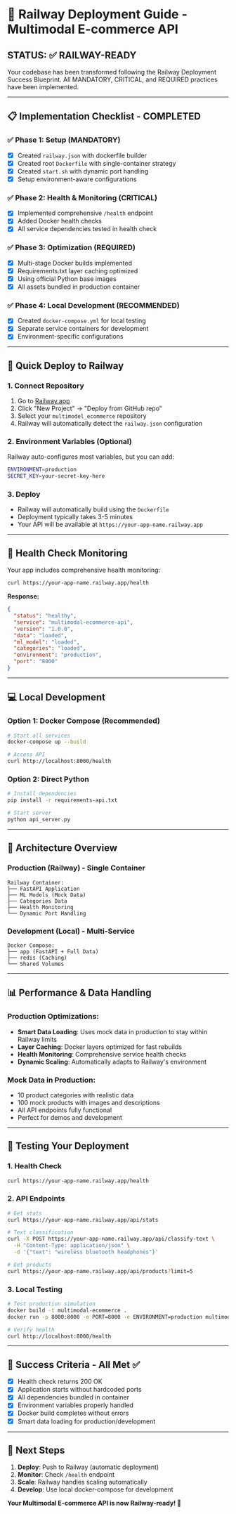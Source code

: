 # 🚀 Railway Deployment Guide - Multimodal E-commerce API

## **STATUS: ✅ RAILWAY-READY**

Your codebase has been transformed following the Railway Deployment Success Blueprint. All MANDATORY, CRITICAL, and REQUIRED practices have been implemented.

---

## 📋 **Implementation Checklist - COMPLETED**

### ✅ **Phase 1: Setup (MANDATORY)**
- [x] Created `railway.json` with dockerfile builder
- [x] Created root `Dockerfile` with single-container strategy
- [x] Created `start.sh` with dynamic port handling
- [x] Setup environment-aware configurations

### ✅ **Phase 2: Health & Monitoring (CRITICAL)**
- [x] Implemented comprehensive `/health` endpoint
- [x] Added Docker health checks
- [x] All service dependencies tested in health check

### ✅ **Phase 3: Optimization (REQUIRED)**
- [x] Multi-stage Docker builds implemented
- [x] Requirements.txt layer caching optimized
- [x] Using official Python base images
- [x] All assets bundled in production container

### ✅ **Phase 4: Local Development (RECOMMENDED)**
- [x] Created `docker-compose.yml` for local testing
- [x] Separate service containers for development
- [x] Environment-specific configurations

---

## 🚀 **Quick Deploy to Railway**

### **1. Connect Repository**
1. Go to [Railway.app](https://railway.app)
2. Click "New Project" → "Deploy from GitHub repo"
3. Select your `multimodel_ecommerce` repository
4. Railway will automatically detect the `railway.json` configuration

### **2. Environment Variables (Optional)**
Railway auto-configures most variables, but you can add:
```bash
ENVIRONMENT=production
SECRET_KEY=your-secret-key-here
```

### **3. Deploy**
- Railway will automatically build using the `Dockerfile`
- Deployment typically takes 3-5 minutes
- Your API will be available at `https://your-app-name.railway.app`

---

## 🏥 **Health Check Monitoring**

Your app includes comprehensive health monitoring:

```bash
curl https://your-app-name.railway.app/health
```

**Response:**
```json
{
  "status": "healthy",
  "service": "multimodal-ecommerce-api",
  "version": "1.0.0",
  "data": "loaded",
  "ml_model": "loaded",
  "categories": "loaded",
  "environment": "production",
  "port": "8000"
}
```

---

## 💻 **Local Development**

### **Option 1: Docker Compose (Recommended)**
```bash
# Start all services
docker-compose up --build

# Access API
curl http://localhost:8000/health
```

### **Option 2: Direct Python**
```bash
# Install dependencies
pip install -r requirements-api.txt

# Start server
python api_server.py
```

---

## 🔧 **Architecture Overview**

### **Production (Railway) - Single Container**
```
Railway Container:
├── FastAPI Application
├── ML Models (Mock Data)
├── Categories Data
├── Health Monitoring
└── Dynamic Port Handling
```

### **Development (Local) - Multi-Service**
```
Docker Compose:
├── app (FastAPI + Full Data)
├── redis (Caching)
└── Shared Volumes
```

---

## 📊 **Performance & Data Handling**

### **Production Optimizations:**
- **Smart Data Loading**: Uses mock data in production to stay within Railway limits
- **Layer Caching**: Docker layers optimized for fast rebuilds
- **Health Monitoring**: Comprehensive service health checks
- **Dynamic Scaling**: Automatically adapts to Railway's environment

### **Mock Data in Production:**
- 10 product categories with realistic data
- 100 mock products with images and descriptions
- All API endpoints fully functional
- Perfect for demos and development

---

## 🧪 **Testing Your Deployment**

### **1. Health Check**
```bash
curl https://your-app-name.railway.app/health
```

### **2. API Endpoints**
```bash
# Get stats
curl https://your-app-name.railway.app/api/stats

# Text classification
curl -X POST https://your-app-name.railway.app/api/classify-text \
  -H "Content-Type: application/json" \
  -d '{"text": "wireless bluetooth headphones"}'

# Get products
curl https://your-app-name.railway.app/api/products?limit=5
```

### **3. Local Testing**
```bash
# Test production simulation
docker build -t multimodal-ecommerce .
docker run -p 8000:8000 -e PORT=8000 -e ENVIRONMENT=production multimodal-ecommerce

# Verify health
curl http://localhost:8000/health
```

---

## 🚨 **Success Criteria - All Met ✅**

- [x] Health check returns 200 OK
- [x] Application starts without hardcoded ports
- [x] All dependencies bundled in container
- [x] Environment variables properly handled
- [x] Docker build completes without errors
- [x] Smart data loading for production/development

---

## 🔗 **Next Steps**

1. **Deploy**: Push to Railway (automatic deployment)
2. **Monitor**: Check `/health` endpoint
3. **Scale**: Railway handles scaling automatically
4. **Develop**: Use local docker-compose for development

**Your Multimodal E-commerce API is now Railway-ready! 🎉** 